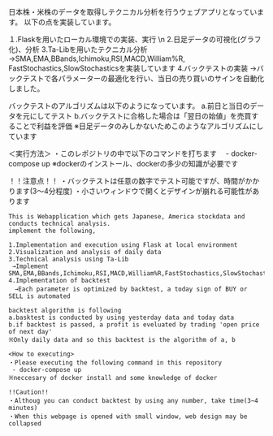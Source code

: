 日本株・米株のデータを取得しテクニカル分析を行うウェブアプリとなっています。
以下の点を実装しています。

１.Flaskを用いたローカル環境での実装、実行 \n
2.日足データの可視化(グラフ化)、分析
3.Ta-Libを用いたテクニカル分析
→SMA,EMA,BBands,Ichimoku,RSI,MACD,William%R,
 FastStochastics,SlowStochasticsを実装しています
4.バックテストの実装
→バックテストで各パラメーターの最適化を行い、当日の売り買いのサインを自動化しました。

バックテストのアルゴリズムは以下のようになっています。
a.前日と当日のデータを元にしてテスト
b.バックテストに合格した場合は「翌日の始値」を売買することで利益を評価
※日足データのみしかないためこのようなアルゴリズムにしています

＜実行方法＞
・このレポジトリの中で以下のコマンドを打ちます
　- docker-compose up
※dockerのインストール、dockerの多少の知識が必要です

！！注意点！！
・バックテストは任意の数字でテスト可能ですが、時間がかかります(3〜4分程度)
・小さいウィンドウで開くとデザインが崩れる可能性があります

~~~~~~
This is Webapplication which gets Japanese, America stockdata and conducts technical analysis.
implement the following,

1.Implementation and execution using Flask at local environment
2.Visualization and analysis of daily data
3.Technical analysis using Ta-Lib
 →Implement SMA,EMA,BBands,Ichimoku,RSI,MACD,William%R,FastStochastics,SlowStochastics
4.Implementation of backtest
　→Each parameter is optimized by backtest, a today sign of BUY or SELL is automated
 
backtest algorithm is following
a.basktest is conducted by using yesterday data and today data
b.if backtest is passed, a profit is eveluated by trading 'open price of next day'
※Only daily data and so this backtest is the algorithm of a, b

<How to executing>
・Please executing the following command in this repository
 - docker-compose up
※neccesary of docker install and some knowledge of docker

!!Caution!!
・Althoug you can conduct backtest by using any number, take time(3~4 minutes)
・When this webpage is opened with small window, web design may be collapsed
